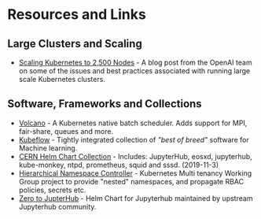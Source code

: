 # Resources and Links


## Large Clusters and Scaling

 - [Scaling Kubernetes to 2,500 Nodes](https://openai.com/blog/scaling-kubernetes-to-2500-nodes/) -
   A blog post from the OpenAI team on some of the issues and best practices
   associated with running large scale Kubernetes clusters.

## Software, Frameworks and Collections

- [Volcano](https://volcano.sh) - A Kubernetes native batch scheduler. Adds
  support for MPI, fair-share, queues and more.
- [Kubeflow](https://www.kubeflow.org/) - Tightly integrated collection of
  _"best of breed"_ software for Machine learning.
- [CERN Helm Chart Collection](https://gitlab.cern.ch/helm/charts/cern) -
  Includes: JupyterHub, eosxd, jupyterhub, kube-monkey, ntpd, prometheus, squid
  and sssd. (2019-11-3)
- [Hierarchical Namespace Controller](https://github.com/kubernetes-sigs/multi-tenancy/tree/master/incubator/hnc) -
  Kubernetes Multi tenancy Working Group project to provide "nested" namespaces,
  and propagate RBAC policies, secrets etc.
- [Zero to JupterHub](https://zero-to-jupyterhub.readthedocs.io/en/latest/) -
  Helm Chart for Jupyterhub maintained by upstream Jupyterhub community.